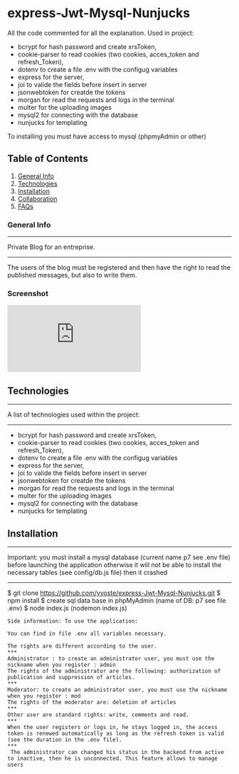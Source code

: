 # express-Jwt-Mysql-Nunjucks

All the code commented for all the explanation.
Used in project:
- bcrypt for hash password and create xrsToken, 
- cookie-parser to read cookies (two cookies, acces_token and refresh_Token), 
- dotenv to create a file .env with the configug variables
- express for the server,
- joi to valide the fields before insert in server
- jsonwebtoken for creatde the tokens
- morgan for read the requests and logs  in the terminal
- multer for the uploading images
- mysql2 for connecting with the database
- nunjucks for templating

To installing you must have access to mysql (phpmyAdmin or other)



## Table of Contents
1. [General Info](#general-info)
2. [Technologies](#technologies)
3. [Installation](#installation)
4. [Collaboration](#collaboration)
5. [FAQs](#faqs)
### General Info
***
Private Blog for an entreprise.
***
The users of the blog must be registered and then have the right to read the published messages, but also to write them.
### Screenshot
![Image text](https://zupimages.net/viewer.php?id=21/30/5y08.png)
## Technologies
***
A list of technologies used within the project:
***
- bcrypt for hash password and create xrsToken, 
- cookie-parser to read cookies (two cookies, acces_token and refresh_Token), 
- dotenv to create a file .env with the configug variables
- express for the server,
- joi to valide the fields before insert in server
- jsonwebtoken for creatde the tokens
- morgan for read the requests and logs  in the terminal
- multer for the uploading images
- mysql2 for connecting with the database
- nunjucks for templating
## Installation
***
Important: you must install a mysql database (current name p7 see .env file) before launching the application otherwise it will not be able to install the necessary tables (see config/db.js file) then it crashed
***
$ git clone https://github.com/yvoste/express-Jwt-Mysql-Nunjucks.git
$ npm install
$ create sql data base in phpMyAdmin (name of DB: p7 see file .env)
$ node index.js (nodemon index.js)
```
Side information: To use the application:

You can find in file .env all variables necessary.

The rights are different according to the user.
***
Administrator : to create an administrator user, you must use the nickname when you register : admin
The rights of the administrator are the following: authorization of publication and suppression of articles.
***
Moderator: to create an administrator user, you must use the nickname when you register : mod
The rights of the moderator are: deletion of articles
***
Other user are standard rights: write, comments and read.
***
When the user registers or logs in, he stays logged in, the access token is renewed automatically as long as the refresh token is valid (see the duration in the .env file).
***
 The administrator can changed his status in the backend from active to inactive, then he is unconnected. This feature allows to manage users

